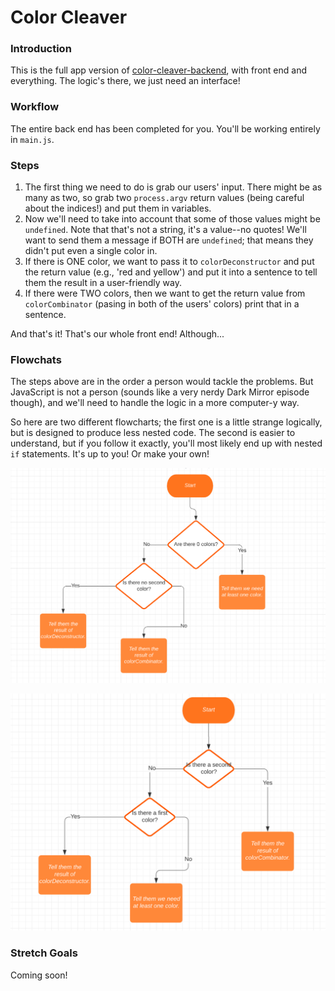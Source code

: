 # Color Cleaver

### Introduction

This is the full app version of [color-cleaver-backend](https://github.com/ci-wdi-900/color-cleaver-backend), with front end and everything. The logic's there, we just need an interface!


### Workflow

The entire back end has been completed for you. You'll be working entirely in `main.js`.


### Steps

1.  The first thing we need to do is grab our users' input. There might be as many as two,  so grab two `process.argv` return values (being careful about the indices!) and put them in variables.
2. Now we'll need to take into account that some of those values might be `undefined`. Note that that's not a string, it's a value--no quotes! We'll want to send them a message if BOTH are `undefined`; that means they didn't put even a single color in.
3. If there is ONE color, we want to pass it to `colorDeconstructor` and put the return value (e.g., 'red and yellow') and put it into a sentence to tell them the result in a user-friendly way.
4. If there were TWO colors, then we want to get the return value from `colorCombinator` (pasing in both of the users' colors) print that in a sentence.

And that's it! That's our whole front end! Although...

### Flowchats

The steps above are in the order a person would tackle the problems. But JavaScript is not a person (sounds like a very nerdy Dark Mirror episode though), and we'll need to handle the logic in a more computer-y way.

So here are two different flowcharts; the first one is a little strange logically, but is designed to produce less nested code. The second is easier to understand, but if you follow it exactly, you'll most likely end up with nested `if` statements. It's up to you! Or make your own!

![A flowchart for the app, with a flat if structure result.](./assets/flowchart-1.png)

![A flowchart for the app, with a nested if structure result.](./assets/flowchart-2.png)


### Stretch Goals

Coming soon!
